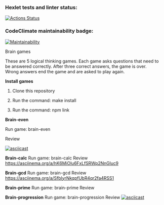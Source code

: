 ### Hexlet tests and linter status:
[![Actions Status](https://github.com/Developer2220/js-starter-project-44/workflows/hexlet-check/badge.svg)](https://github.com/Developer2220/js-starter-project-44/actions)

### CodeClimate maintainability badge:
[![Maintainability](https://api.codeclimate.com/v1/badges/93130a107a9b3d3a5d56/maintainability)](https://codeclimate.com/github/Developer2220/js-starter-project-44/maintainability)

Brain games

These are 5 logical thinking games. Each game asks questions that need to be answered correctly. After three correct answers, the game is over. Wrong answers end the game and are asked to play again.

**Install games**

1. Clone this repository

2. Run the command: make install

3. Run the command: npm link

**Brain-even**

Run game: brain-even 

Review 

[![asciicast](https://asciinema.org/a/3Wot11ubMaj0dlGHwZwHUOVXN.svg)](https://asciinema.org/a/3Wot11ubMaj0dlGHwZwHUOVXN)

**Brain-calc**
Run game: brain-calc
Review https://asciinema.org/a/hK6MiOlu6FxLfSRWp2NnGluc9

**Brain-gcd**
Run game: brain-gcd
Review https://asciinema.org/a/SfblyrNkqpfUbR4qr2fa4RSS1

**Brain-prime**
Run game: brain-prime
Review 

**Brain-progression**
Run game: brain-progression
Review
[![asciicast](https://asciinema.org/a/lAdrF30pFzsX1LE6eB65PQBiJ.svg)](https://asciinema.org/a/lAdrF30pFzsX1LE6eB65PQBiJ)
